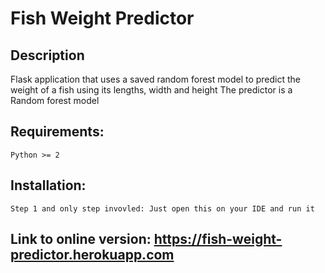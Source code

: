 # Fish Weight Predictor 

## Description
Flask application that uses a saved random forest model to predict the weight of a fish using its lengths, width and height
The predictor is a Random forest model 

## Requirements: 
    Python >= 2
    
## Installation: 
    Step 1 and only step invovled: Just open this on your IDE and run it
    
## Link to online version: https://fish-weight-predictor.herokuapp.com
    